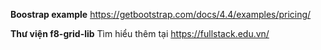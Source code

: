 **Boostrap example**
https://getbootstrap.com/docs/4.4/examples/pricing/

**Thư viện f8-grid-lib**
Tìm hiểu thêm tại https://fullstack.edu.vn/

